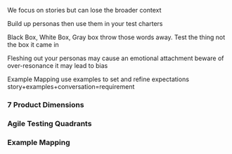 We focus on stories but can lose the broader context

Build up personas then use them in your test charters

Black Box, White Box, Gray box throw those words away. Test the thing not the box it came in

Fleshing out your personas may cause an emotional attachment beware of over-resonance it  may lead to bias

Example Mapping
use examples to set and refine expectations
story+examples+conversation=requirement

### 7 Product Dimensions

### Agile Testing Quadrants

### Example Mapping 

